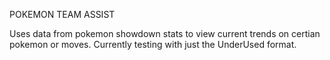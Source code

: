 POKEMON TEAM ASSIST

Uses data from pokemon showdown stats to view current trends on certian pokemon or moves. Currently testing with just the UnderUsed format.